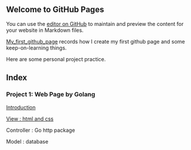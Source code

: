 ## Welcome to GitHub Pages

You can use the [editor on GitHub](https://github.com/zzy2005137/zzy2005137.github.io/edit/main/README.md) to maintain and preview the content for your website in Markdown files.

[My_first_github_page](My_first_github_page.html) records how I create my first github page and some keep-on-learning things.

Here are some personal project practice.

## Index

### Project 1: Web Page by Golang

[Introduction](https://zzy2005137.github.io/Booklist/introduction.html)

[View : html and css ](Booklist/View.html)

Controller :   Go  http package 

Model : database 



